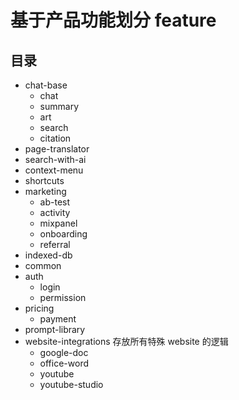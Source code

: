 # 基于产品功能划分 feature

## 目录

- chat-base
  - chat
  - summary
  - art
  - search
  - citation
- page-translator
- search-with-ai
- context-menu
- shortcuts
- marketing
  - ab-test
  - activity
  - mixpanel
  - onboarding
  - referral
- indexed-db
- common
- auth
  - login
  - permission
- pricing
  - payment
- prompt-library
- website-integrations 存放所有特殊 website 的逻辑
  - google-doc
  - office-word
  - youtube
  - youtube-studio
